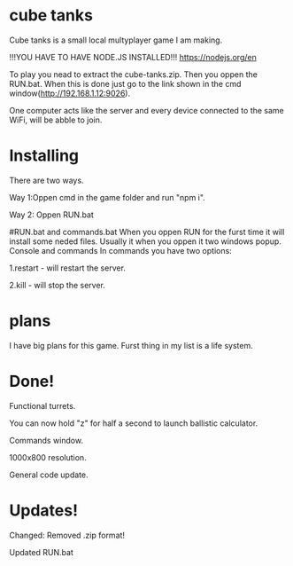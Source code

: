 # cube tanks
Cube tanks is a small local multyplayer game I am making.

!!!YOU HAVE TO HAVE NODE.JS INSTALLED!!! https://nodejs.org/en

To play you nead to extract the cube-tanks.zip.
Then you oppen the RUN.bat.
When this is done just go to the link shown in the cmd window(http://192.168.1.12:9026).

One computer acts like the server and every device connected to the same WiFi, will be abble to join.

# Installing
There are two ways.

Way 1:Oppen cmd in the game folder and run "npm i".

Way 2: Oppen RUN.bat

#RUN.bat and commands.bat
When you oppen RUN for the furst time it will install some neded files.
Usually it when you oppen it two windows popup.
Console and commands
In commands you have two options:

1.restart - will restart the server.

2.kill - will stop the server.

# plans
I have big plans for this game.
Furst thing in my list is a life system.

# Done!
Functional turrets.

You can now hold "z" for half a second to launch ballistic calculator.

Commands window.

1000x800 resolution.

General code update.

# Updates!
Changed:
Removed .zip format!

Updated RUN.bat
